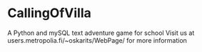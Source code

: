 # CallingOfVilla
A Python and mySQL text adventure game for school
Visit us at
users.metropolia.fi/~oskarits/WebPage/
for more information
